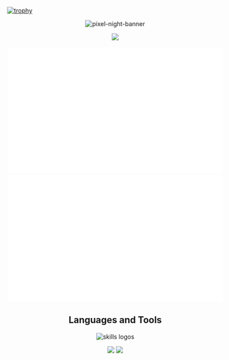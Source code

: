 [![trophy](https://github-profile-trophy.vercel.app/?username=biongbiongbiangbiang)](https://github.com/ryo-ma/github-profile-trophy)
<p align="center">
    <img src="https://github.com/Kamasah-Dickson/Kamasah-Dickson/assets/86136379/f0ea5680-1c02-4cd6-b3e8-ec06e282ea5f"
        alt="pixel-night-banner ">
</p> 
<p align="center">
    <img src="https://github-readme-stats.vercel.app/api?username=biongbiongbiangbiang"/>   
   
</p> 

<p align="center">
    <img src="https://raw.githubusercontent.com/biongbiongbiangbiang/stats/master/generated/overview.svg#gh-dark-mode-only"/>   
    <img src="https://raw.githubusercontent.com/biongbiongbiangbiang/stats/master/generated/languages.svg#gh-dark-mode-only"/>
</p> 

<p >   

<h2 align="center">Languages and Tools</h2>
<p align="center">
    <img src="https://skillicons.dev/icons?i=git,github,express,cypress,redux,vite,html,css,sass,tailwind,nodejs,js,ts,react,solidity,nextjs,firebase,mongodb,figma,prisma&perline=10"
        alt="skills logos" />
</p>



<p align="center">
    <img src="http://github-readme-streak-stats.herokuapp.com?user=biongbiongbiangbiang&theme=tokyonight&hide_border=true" />
    <img
        src="https://github-profile-summary-cards.vercel.app/api/cards/most-commit-language?username=biongbiongbiangbiang&theme=tokyonight" />
</p>

</p>



